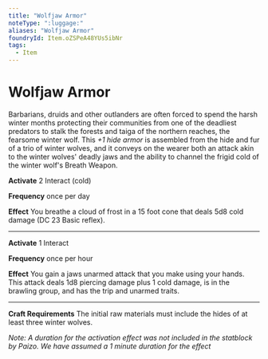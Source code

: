 ```yaml
---
title: "Wolfjaw Armor"
noteType: ":luggage:"
aliases: "Wolfjaw Armor"
foundryId: Item.oZSPeA48YUs5ibNr
tags:
  - Item
---
```


# Wolfjaw Armor

Barbarians, druids and other outlanders are often forced to spend the harsh winter months protecting their communities from one of the deadliest predators to stalk the forests and taiga of the northern reaches, the fearsome winter wolf. This _+1 hide armor_ is assembled from the hide and fur of a trio of winter wolves, and it conveys on the wearer both an attack akin to the winter wolves' deadly jaws and the ability to channel the frigid cold of the winter wolf's Breath Weapon.

**Activate** 2 Interact (cold)

**Frequency** once per day

**Effect** You breathe a cloud of frost in a 15 foot cone that deals 5d8 cold damage (DC 23 Basic reflex).

* * *

**Activate** 1 Interact

**Frequency** once per hour

**Effect** You gain a jaws unarmed attack that you make using your hands. This attack deals 1d8 piercing damage plus 1 cold damage, is in the brawling group, and has the trip and unarmed traits.

* * *

**Craft Requirements** The initial raw materials must include the hides of at least three winter wolves.

_Note: A duration for the activation effect was not included in the statblock by Paizo. We have assumed a 1 minute duration for the effect_
